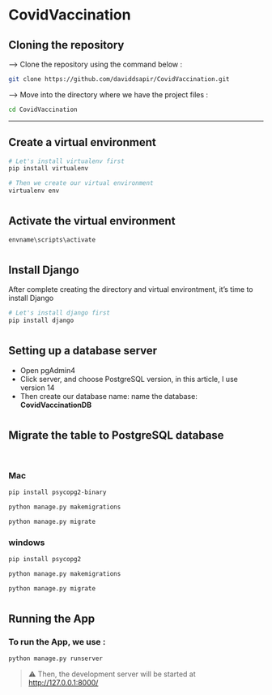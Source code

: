 # CovidVaccination

## Cloning the repository

--> Clone the repository using the command below :

```bash
git clone https://github.com/daviddsapir/CovidVaccination.git

```

--> Move into the directory where we have the project files :

```bash
cd CovidVaccination

```

<hr />

## Create a virtual environment

```bash
# Let's install virtualenv first
pip install virtualenv

# Then we create our virtual environment
virtualenv env
```

#

## Activate the virtual environment

```bash
envname\scripts\activate
```

#

## Install Django

After complete creating the directory and virtual environtment, it’s time to install Django

```bash
# Let's install django first
pip install django
```

#

## Setting up a database server

<ul>
    <li>Open pgAdmin4</li>
    <li>Click server, and choose PostgreSQL version, in this article, I use version 14</li>
    <li>Then create our database name: name the database: <b>CovidVaccinationDB</b> </li>
</ul>

#

## Migrate the table to PostgreSQL database

<br />

### Mac

```bash
pip install psycopg2-binary

python manage.py makemigrations

python manage.py migrate
```

### windows

```bash
pip install psycopg2

python manage.py makemigrations

python manage.py migrate
```

#

## Running the App

### To run the App, we use :

```bash
python manage.py runserver
```

> ⚠ Then, the development server will be started at http://127.0.0.1:8000/

#
